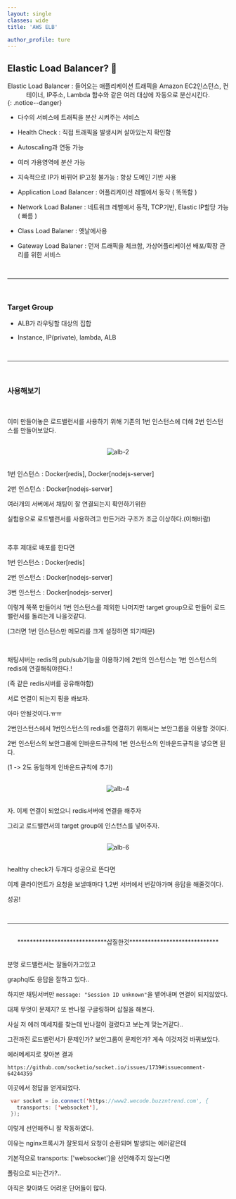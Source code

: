 ```yaml
---
layout: single
classes: wide
title: 'AWS ELB'

author_profile: ture
---
```


## Elastic Load Balancer? 🍪

<center>  Elastic Load Balancer : 들어오는 애플리케이션 트래픽을 Amazon EC2인스턴스, 컨테이너, IP주소, Lambda 함수와 같은 여러 대상에 자동으로 분산시킨다.</center>
{: .notice--danger}

- 다수의 서비스에 트래픽을 분산 시켜주는 서비스

- Health Check : 직접 트래픽을 발생시켜 살아있는지 확인함

- Autoscaling과 연동 가능

- 여러 가용영역에 분산 가능

- 지속적으로 IP가 바뀌어 IP고정 불가능 : 항상 도메인 기반 사용

- Application Load Balancer : 어플리케이션 레벨에서 동작 ( 똑똑함 )

- Network Load Balaner : 네트워크 레벨에서 동작, TCP기반, Elastic IP할당 가능 ( 빠름 )

- Class Load Balaner : 옛날에사용

- Gateway Load Balaner : 먼저 트래픽을 체크함, 가상어플리케이션 배포/확장 관리를 위한 서비스

<br>
<hr>
<br>

### Target Group

- ALB가 라우팅할 대상의 집합

- Instance, IP(private), lambda, ALB

<br>
<hr>
<br>

### 사용해보기

<br>

이미 만들어놓은 로드밸런서를 사용하기 위해 기존의 1번 인스턴스에 더해 2번 인스턴스를 만들어보았다.

<br>
<center><img src="../images/2021-10-27-first/alb-2.png" alt="alb-2" /></center>
<br>

1번 인스턴스 : Docker[redis], Docker[nodejs-server]

2번 인스턴스 : Docker[nodejs-server]

여러개의 서버에서 채팅이 잘 연결되는지 확인하기위한

실험용으로 로드밸런서를 사용하려고 만든거라 구조가 조금 이상하다.(이해바람)

<br>

추후 제대로 배포를 한다면

1번 인스턴스 : Docker[redis]

2번 인스턴스 : Docker[nodejs-server]

3번 인스턴스 : Docker[nodejs-server]

이렇게 쭉쭉 만들어서 1번 인스턴스를 제외한 나머지만 target group으로 만들어 로드밸런서를 돌리는게 나을것같다.

(그러면 1번 인스턴스만 메모리를 크게 설정하면 되기때문)

<br>

채팅서버는 redis의 pub/sub기능을 이용하기에 2번의 인스턴스는 1번 인스턴스의 redis에 연결해줘야한다.!

(즉 같은 redis서버를 공유해야함)

서로 연결이 되는지 핑을 쏴보자.

아마 안될것이다.ㅠㅠ

2번인스턴스에서 1번인스턴스의 redis를 연결하기 위해서는 보안그룹을 이용할 것이다.

2번 인스턴스의 보안그룹에 인바운드규칙에 1번 인스턴스의 인바운드규칙을 넣으면 된다.

(1 -> 2도 동일하게 인바운드규칙에 추가)

<br>
<center><img src="../images/2021-10-27-first/alb-4.png" alt="alb-4" /></center>
<br>

자. 이제 연결이 되었으니 redis서버에 연결을 해주자

그리고 로드밸런서의 target group에 인스턴스를 넣어주자.

<br>
<center><img src="../images/2021-10-27-first/alb-6.png" alt="alb-6" /></center>
<br>

healthy check가 두개다 성공으로 뜬다면

이제 클라이언트가 요청을 보낼때마다 1,2번 서버에서 번갈아가며 응답을 해줄것이다.

성공!

<br>
<hr>
<br>

<center>*****************************삽질한것*****************************</center>

<br>

분명 로드밸런서는 잘돌아가고있고

graphql도 응답을 잘하고 있다..

하지만 채팅서버만 `message: "Session ID unknown"`을 뱉어내며 연결이 되지않았다.

대체 무엇이 문제지? 또 반나절 구글링하며 삽질을 해본다.

사실 저 에러 메세지를 찾는데 반나절이 걸렸다고 보는게 맞는거같다..

그전까진 로드밸런서가 문제인가? 보안그룹이 문제인가? 계속 이것저것 바꿔보았다.

에러메세지로 찾아본 결과

`https://github.com/socketio/socket.io/issues/1739#issuecomment-64244359`

이곳에서 정답을 얻게되었다.

```java
 var socket = io.connect('https://www2.wecode.buzzntrend.com', {
   transports: ['websocket'],
 });
```

이렇게 선언해주니 잘 작동하였다.

이유는 nginx프록시가 잘못되서 요청이 순환되며 발생되는 에러같은데

기본적으로 transports: ['websocket']을 선언해주지 않는다면

폴링으로 되는건가?..

아직은 찾아봐도 어려운 단어들이 많다.
